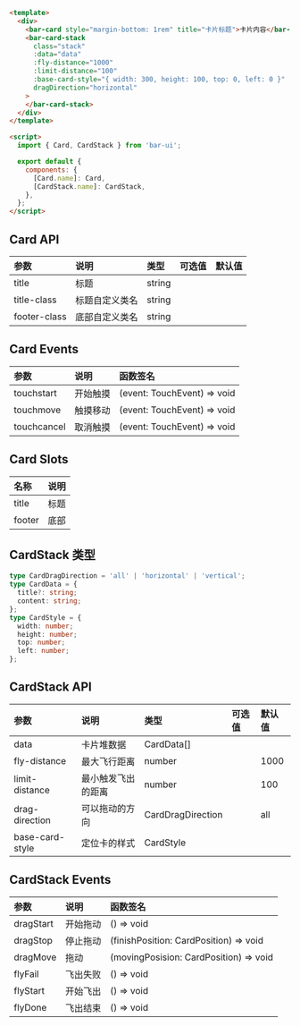 ```html
<template>
  <div>
    <bar-card style="margin-bottom: 1rem" title="卡片标题">卡片内容</bar-card>
    <bar-card-stack
      class="stack"
      :data="data"
      :fly-distance="1000"
      :limit-distance="100"
      :base-card-style="{ width: 300, height: 100, top: 0, left: 0 }"
      dragDirection="horizontal"
    >
    </bar-card-stack>
  </div>
</template>

<script>
  import { Card, CardStack } from 'bar-ui';

  export default {
    components: {
      [Card.name]: Card,
      [CardStack.name]: CardStack,
    },
  };
</script>
```

## Card API

| 参数         | 说明           | 类型   | 可选值 | 默认值 |
| :----------- | :------------- | :----- | :----- | :----- |
| title        | 标题           | string |        |        |
| title-class  | 标题自定义类名 | string |        |        |
| footer-class | 底部自定义类名 | string |        |        |

## Card Events

| 参数        | 说明     | 函数签名                    |
| :---------- | :------- | :-------------------------- |
| touchstart  | 开始触摸 | (event: TouchEvent) => void |
| touchmove   | 触摸移动 | (event: TouchEvent) => void |
| touchcancel | 取消触摸 | (event: TouchEvent) => void |

## Card Slots

| 名称   | 说明 |
| :----- | :--- |
| title  | 标题 |
| footer | 底部 |

## CardStack 类型

```typescript
type CardDragDirection = 'all' | 'horizontal' | 'vertical';
type CardData = {
  title?: string;
  content: string;
};
type CardStyle = {
  width: number;
  height: number;
  top: number;
  left: number;
};
```

## CardStack API

| 参数            | 说明               | 类型              | 可选值 | 默认值 |
| :-------------- | :----------------- | :---------------- | :----- | :----- |
| data            | 卡片堆数据         | CardData[]        |        |        |
| fly-distance    | 最大飞行距离       | number            |        | 1000   |
| limit-distance  | 最小触发飞出的距离 | number            |        | 100    |
| drag-direction  | 可以拖动的方向     | CardDragDirection |        | all    |
| base-card-style | 定位卡的样式       | CardStyle         |        |        |

## CardStack Events

| 参数      | 说明     | 函数签名                               |
| :-------- | :------- | :------------------------------------- |
| dragStart | 开始拖动 | () => void                             |
| dragStop  | 停止拖动 | (finishPosition: CardPosition) => void |
| dragMove  | 拖动     | (movingPosision: CardPosition) => void |
| flyFail   | 飞出失败 | () => void                             |
| flyStart  | 开始飞出 | () => void                             |
| flyDone   | 飞出结束 | () => void                             |

